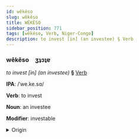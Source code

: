```yaml
---
id: wêkêso
slug: wêkêso
title: WÊKÊSO
sidebar_position: 771
tags: [wêkêso, Verb, Niger-Congo]
description: to invest [in] (an investee) § Verb
---
```


### wêkêso&emsp;<span kind="abugida">ʒʇɔʇɐ</span>

*to invest [in] (an investee)* **§** [Verb](../../tags/Verb)

**IPA**: /ˈwe.ke.sɑ/

**Verb**: to invest

**Noun**: an investee

**Modifier**: investable

<details>
    <summary>Origin</summary>
    Swahili -wekeza [wekeza]<br/>
    <em>Niger-Congo Language Family</em>
</details>
